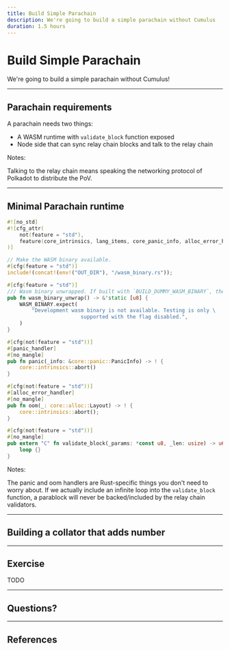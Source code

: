 ```yaml
---
title: Build Simple Parachain
description: We're going to build a simple parachain without Cumulus
duration: 1.5 hours
---
```


# Build Simple Parachain

We're going to build a simple parachain without Cumulus!

---

## Parachain requirements

A parachain needs two things:

- A WASM runtime with `validate_block` function exposed
- Node side that can sync relay chain blocks and talk to the relay chain

Notes:

Talking to the relay chain means speaking the networking protocol of
Polkadot to distribute the PoV.

---

## Minimal Parachain runtime

```rust
#![no_std]
#![cfg_attr(
	not(feature = "std"),
	feature(core_intrinsics, lang_items, core_panic_info, alloc_error_handler)
)]

// Make the WASM binary available.
#[cfg(feature = "std")]
include!(concat!(env!("OUT_DIR"), "/wasm_binary.rs"));

#[cfg(feature = "std")]
/// Wasm binary unwrapped. If built with `BUILD_DUMMY_WASM_BINARY`, the function panics.
pub fn wasm_binary_unwrap() -> &'static [u8] {
	WASM_BINARY.expect(
		"Development wasm binary is not available. Testing is only \
						supported with the flag disabled.",
	)
}

#[cfg(not(feature = "std"))]
#[panic_handler]
#[no_mangle]
pub fn panic(_info: &core::panic::PanicInfo) -> ! {
	core::intrinsics::abort()
}

#[cfg(not(feature = "std"))]
#[alloc_error_handler]
#[no_mangle]
pub fn oom(_: core::alloc::Layout) -> ! {
	core::intrinsics::abort();
}

#[cfg(not(feature = "std"))]
#[no_mangle]
pub extern "C" fn validate_block(_params: *const u8, _len: usize) -> u64 {
	loop {}
}
```

Notes:

The panic and oom handlers are Rust-specific things you don't need to worry about.
If we actually include an infinite loop into the `validate_block` function,
a parablock will never be backed/included by the relay chain validators.

---

## Building a collator that adds number

---

## Exercise

TODO

---

<!-- .slide: data-background-color="#4A2439" -->

## Questions?

---

## References

